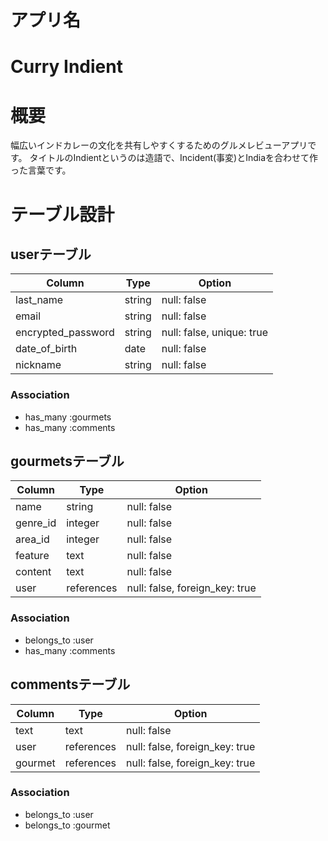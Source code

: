 # アプリ名
<h1 id="logo"><link href="https://fonts.googleapis.com/css?family=Cherry+Swash:700" rel="stylesheet" class="title">Curry Indient</a></h1>

# 概要
幅広いインドカレーの文化を共有しやすくするためのグルメレビューアプリです。        タイトルのIndientというのは造語で、Incident(事変)とIndiaを合わせて作った言葉です。


# テーブル設計

## userテーブル

| Column             | Type   | Option                    |
| ------------------ | ------ | ------------------------- |
| last_name          | string | null: false               |
| email              | string | null: false               |
| encrypted_password | string | null: false, unique: true |
| date_of_birth      | date   | null: false               |
| nickname           | string | null: false               |

### Association
- has_many :gourmets
- has_many :comments

## gourmetsテーブル

| Column   | Type       | Option                         |
| -------- | ---------- | ------------------------------ |
| name     | string     | null: false                    |
| genre_id | integer    | null: false                    |
| area_id  | integer    | null: false                    |
| feature  | text       | null: false                    |
| content  | text       | null: false                    |
| user     | references | null: false, foreign_key: true |

### Association
- belongs_to :user
- has_many :comments

## commentsテーブル

| Column  | Type       | Option                         |
| ------- | ---------- | ------------------------------ |
| text    | text       | null: false                    |
| user    | references | null: false, foreign_key: true |
| gourmet | references | null: false, foreign_key: true |

### Association
- belongs_to :user
- belongs_to :gourmet
